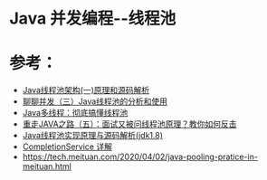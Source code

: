 Java 并发编程--线程池
====================




# 参考：
- [Java线程池架构(一)原理和源码解析](http://ifeve.com/java-threadpoolexecutor/)
- [聊聊并发（三）Java线程池的分析和使用](http://ifeve.com/java-threadpool/)
- [Java多线程：彻底搞懂线程池](https://blog.csdn.net/u013541140/article/details/95225769?utm_medium=distribute.pc_relevant.none-task-blog-BlogCommendFromMachineLearnPai2-1.channel_param&depth_1-utm_source=distribute.pc_relevant.none-task-blog-BlogCommendFromMachineLearnPai2-1.channel_param)
- [重走JAVA之路（五）：面试又被问线程池原理？教你如何反击](https://blog.csdn.net/weixin_33979203/article/details/91393459?utm_medium=distribute.pc_relevant_t0.none-task-blog-BlogCommendFromMachineLearnPai2-1.add_param_isCf&depth_1-utm_source=distribute.pc_relevant_t0.none-task-blog-BlogCommendFromMachineLearnPai2-1.add_param_isCf)
- [Java线程池实现原理与源码解析(jdk1.8)](https://www.jianshu.com/p/87bff5cc8d8c)
- [CompletionService 详解](https://www.cnblogs.com/aifuli/articles/8399252.html)
- https://tech.meituan.com/2020/04/02/java-pooling-pratice-in-meituan.html
